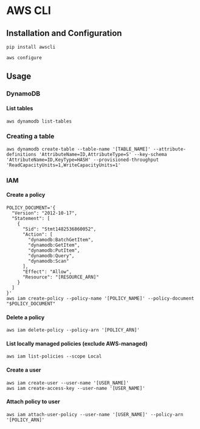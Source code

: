 # AWS CLI

## Installation and Configuration

```
pip install awscli

aws configure
```

## Usage

### DynamoDB

#### List tables

```
aws dynamodb list-tables
```

### Creating a table

```
aws dynamodb create-table --table-name '[TABLE_NAME]' --attribute-definitions 'AttributeName=ID,AttributeType=S' --key-schema 'AttributeName=ID,KeyType=HASH' --provisioned-throughput 'ReadCapacityUnits=1,WriteCapacityUnits=1'
```

### IAM

#### Create a policy

```
POLICY_DOCUMENT='{
  "Version": "2012-10-17",
  "Statement": [
    {
      "Sid": "Stmt1482536860052",
      "Action": [
        "dynamodb:BatchGetItem",
        "dynamodb:GetItem",
        "dynamodb:PutItem",
        "dynamodb:Query",
        "dynamodb:Scan"
      ],
      "Effect": "Allow",
      "Resource": "[RESOURCE_ARN]"
    }
  ]
}'
aws iam create-policy --policy-name '[POLICY_NAME]' --policy-document "$POLICY_DOCUMENT"
```

#### Delete a policy

```
aws iam delete-policy --policy-arn '[POLICY_ARN]'
```

#### List locally managed policies (exclude AWS-managed)

```
aws iam list-policies --scope Local
```

#### Create a user

```
aws iam create-user --user-name '[USER_NAME]'
aws iam create-access-key --user-name '[USER_NAME]'
```

#### Attach policy to user

```
aws iam attach-user-policy --user-name '[USER_NAME]' --policy-arn '[POLICY_ARN]'
```
